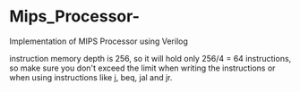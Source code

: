 # Mips_Processor-
Implementation of MIPS Processor using Verilog

instruction memory depth is 256,
so it will hold only 256/4 = 64 instructions,
so make sure you don't exceed the limit when writing the instructions or when using
instructions like j, beq, jal and jr.
